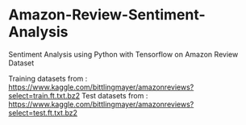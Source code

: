 # Amazon-Review-Sentiment-Analysis
Sentiment Analysis using Python with Tensorflow on Amazon Review Dataset

Training datasets from : https://www.kaggle.com/bittlingmayer/amazonreviews?select=train.ft.txt.bz2
Test datasets from : https://www.kaggle.com/bittlingmayer/amazonreviews?select=test.ft.txt.bz2
